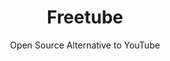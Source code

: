 ---
 title: Freetube
 subtitle: Open Source Alternative to YouTube
 description:  An Open Source YouTube app for privacy
 image: https://cdn.prod.website-files.com/6220c55c69733896bb8a4724/63f5be567ac0d68e5a5c9fa0_ebyjy4OPBMZb3n_1NqOmKOqFVLRyzS-Vc8icB0cYF_s.png
 image-alt: freetube-logo
 license: AGPL V3
 tags: video
 type: Video
 github: https://github.com/FreeTubeApp/FreeTube
 link: https://freetubeapp.io/
 description2: FreeTube is a privacy-focused YouTube client that allows you to enjoy your favorite content without your viewing habits being tracked. It offers an ad-free experience, offline viewing capabilities, and a familiar YouTube-like interface. Your viewing history and subscriptions are stored locally, ensuring your data remains private. FreeTube is free and open-source software, promoting transparency and community involvement.
 
---